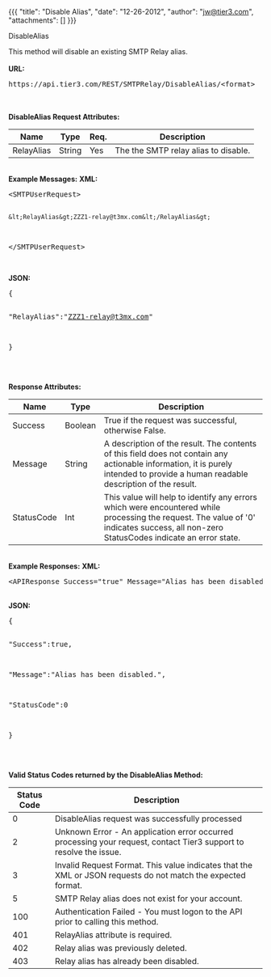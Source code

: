 {{{
  "title": "Disable Alias",
  "date": "12-26-2012",
  "author": "jw@tier3.com",
  "attachments": []
}}}

DisableAlias
<p>This method will disable an existing SMTP Relay alias.
  <br />
  <br /><strong>URL:</strong>
</p>
<pre>https://api.tier3.com/REST/SMTPRelay/DisableAlias/&lt;format&gt;</pre>
<p>
  <br />
  <br /><strong>DisableAlias Request Attributes:</strong>
</p>
<table>
  <tbody>
    <tr>
      <thead>
      <tr>
        <th>Name</th>
        <th>Type</th>
        <th>Req.</th>
        <th>Description</th>
      </tr>
    </thead>
    <tbody>
    </tr>
    <tr>
      <td>RelayAlias</td>
      <td>String</td>
      <td>Yes</td>
      <td>The the SMTP relay alias to disable.</td>
    </tr>
  </tbody>
</table>
<p>
  <br /><strong>Example Messages:</strong>&nbsp;<strong>XML:</strong>
</p>
<pre>&lt;SMTPUserRequest&gt;

    &lt;RelayAlias&gt;ZZZ1-relay@t3mx.com&lt;/RelayAlias&gt;

&lt;/SMTPUserRequest&gt;</pre>
<p>
  <br /><strong>JSON:</strong>
</p>
<pre>{

  "RelayAlias":"ZZZ1-relay@t3mx.com"

}</pre>
<p>
  <br />
  <br /><strong>Response Attributes:</strong>
</p>
<table>
    <thead>
    <tr>
      <th>Name</th>
      <th>Type</th>
      <th>Description</th>
    </tr>
  </thead>
  <tbody>
    <tr>
      <td>Success</td>
      <td>Boolean</td>
      <td>True if the request was successful, otherwise False.</td>
    </tr>
    <tr>
      <td>Message</td>
      <td>String</td>
      <td>A description of the result. The contents of this field does not contain any actionable information, it is purely intended to provide a human readable description of the result.</td>
    </tr>
    <tr>
      <td>StatusCode</td>
      <td>Int</td>
      <td>This value will help to identify any errors which were encountered while processing the request. The value of '0' indicates success, all non-zero StatusCodes indicate an error state.</td>
    </tr>
  </tbody>
</table>
<p>
  <br /><strong>Example Responses:</strong>&nbsp;<strong>XML:</strong>
</p>
<pre>&lt;APIResponse Success="true" Message="Alias has been disabled." StatusCode="0" /&gt;</pre>
<p>
  <br /><strong>JSON:</strong>
</p>
<pre>{

  "Success":true,

  "Message":"Alias has been disabled.",

  "StatusCode":0 

}</pre>
<p>
  <br />
  <br /><strong>Valid Status Codes returned by the DisableAlias Method:</strong>
</p>
<table>
    <thead>
  <tr>
    <th>Status Code</th>
    <th>Description</th>
  </tr>
  </thead>
  <tbody>
    <tr>
      <td>0</td>
      <td>DisableAlias request was successfully processed</td>
    </tr>
    <tr>
      <td>2</td>
      <td>Unknown Error - An application error occurred processing your request, contact Tier3 support to resolve the issue.</td>
    </tr>
    <tr>
      <td>3</td>
      <td>Invalid Request Format. This value indicates that the XML or JSON requests do not match the expected format.</td>
    </tr>
    <tr>
      <td>5</td>
      <td>SMTP Relay alias does not exist for your account.</td>
    </tr>
    <tr>
      <td>100</td>
      <td>Authentication Failed - You must logon to the API prior to calling this method.</td>
    </tr>
    <tr>
      <td>401</td>
      <td>RelayAlias attribute is required.</td>
    </tr>
    <tr>
      <td>402</td>
      <td>Relay alias was previously deleted.</td>
    </tr>
    <tr>
      <td>403</td>
      <td>Relay alias has already been disabled.</td>
    </tr>
  </tbody>
</table>